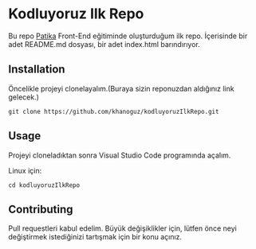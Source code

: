 # Kodluyoruz Ilk Repo

Bu repo [Patika](www.patika.dev) Front-End eğitiminde oluşturduğum ilk repo. İçerisinde bir adet README.md dosyası, bir adet index.html barındırıyor.

## Installation

Öncelikle projeyi clonelayalım.(Buraya sizin reponuzdan aldığınız link gelecek.)

```
git clone https://github.com/khanoguz/kodluyoruzIlkRepo.git
```

## Usage

Projeyi cloneladıktan sonra Visual Studio Code programında açalım.

Linux için:

```
cd kodluyoruzIlkRepo
```

## Contributing

Pull requestleri kabul edelim. Büyük değişiklikler için, lütfen önce neyi değiştirmek istediğinizi tartışmak için bir konu açınız.
